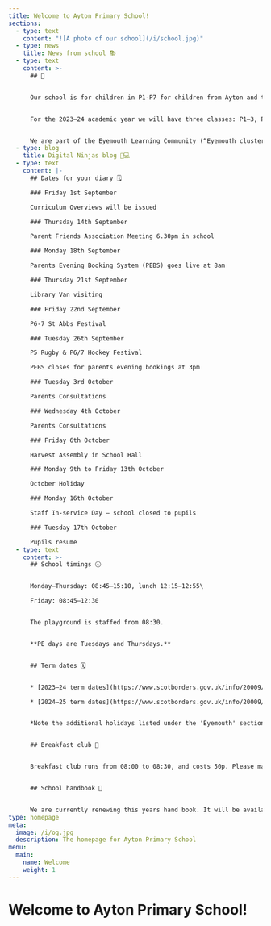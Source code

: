 ```yaml
---
title: Welcome to Ayton Primary School!
sections:
  - type: text
    content: "![A photo of our school](/i/school.jpg)"
  - type: news
    title: News from school 📚
  - type: text
    content: >-
      ## 👋


      Our school is for children in P1-P7 for children from Ayton and the surrounding area. Our interim head teacher is Mrs Horsburgh, who is the head teacher of Reston Primary School.


      For the 2023–24 academic year we will have three classes: P1–3, P4–5, and P6–7. See our [staff page](/staff) for more information.


      We are part of the Eyemouth Learning Community (“Eyemouth cluster”) – children from Ayton, Coldingham, Cockburnspath, Eyemouth and Reston primary schools move up together to Eyemouth High School.
  - type: blog
    title: Digital Ninjas blog 🥷💻
  - type: text
    content: |-
      ## Dates for your diary 🗓️

      ### Friday 1st September

      Curriculum Overviews will be issued

      ### Thursday 14th September

      Parent Friends Association Meeting 6.30pm in school

      ### Monday 18th September

      Parents Evening Booking System (PEBS) goes live at 8am

      ### Thursday 21st September

      Library Van visiting 

      ### Friday 22nd September

      P6-7 St Abbs Festival

      ### Tuesday 26th September

      P5 Rugby & P6/7 Hockey Festival

      PEBS closes for parents evening bookings at 3pm

      ### Tuesday 3rd October

      Parents Consultations

      ### Wednesday 4th October

      Parents Consultations

      ### Friday 6th October

      Harvest Assembly in School Hall

      ### Monday 9th to Friday 13th October

      October Holiday

      ### Monday 16th October

      Staff In-service Day – school closed to pupils

      ### Tuesday 17th October

      Pupils resume
  - type: text
    content: >-
      ## School timings 🕣


      Monday–Thursday: 08:45–15:10, lunch 12:15–12:55\

      Friday: 08:45–12:30


      The playground is staffed from 08:30.


      **PE days are Tuesdays and Thursdays.**


      ## Term dates 🗓️


      * [2023–24 term dates](https://www.scotborders.gov.uk/info/20009/schools_and_learning/621/term_holiday_and_closure_dates/2)

      * [2024–25 term dates](https://www.scotborders.gov.uk/info/20009/schools_and_learning/621/term_holiday_and_closure_dates/3)


      *Note the additional holidays listed under the 'Eyemouth' section of 'Casual Holidays'*


      ## Breakfast club 🥣


      Breakfast club runs from 08:00 to 08:30, and costs 50p. Please make sure you receive messages from the school via email or Xpressions for any updates to the schedule.


      ## School handbook 📘


      W﻿e are currently renewing this years hand book. It will be available shortly.
type: homepage
meta:
  image: /i/og.jpg
  description: The homepage for Ayton Primary School
menu:
  main:
    name: Welcome
    weight: 1
---
```

# Welcome to Ayton Primary School!
